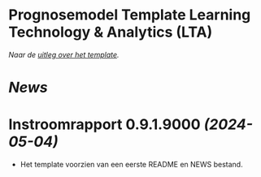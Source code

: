 # Prognosemodel Template Learning Technology & Analytics (LTA)

*Naar de [uitleg over het template](README.md).*

# *News*

# Instroomrapport 0.9.1.9000 *(2024-05-04)*

-   Het template voorzien van een eerste README en NEWS bestand.
